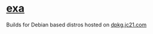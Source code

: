 # [exa](https://github.com/ogham/exa)

Builds for Debian based distros hosted on [dpkg.jc21.com](https://dpkg.jc21.com)
